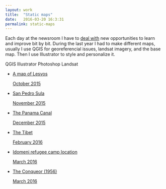 ```yaml
---
layout: work
title:  "Static maps"
date:   2016-03-20 16:3:31
permalink: static-maps
---
```


<div class="row">
  <div>
    <p>
    Each day at the newsroom I have to <a class="username link-no-icon" href="https://youtu.be/BoeStB36dic">deal with</a> new opportunities to learn and improve bit by bit. During the last year I had to make different maps, usually I use QGIS for georeferencial issues, landsat imagery, and the base map. Then I use Illustrator to style and personalize it.
    </p>
    <p><span class="tool pill">QGIS</span> <span class="tool pill">Illustrator</span> <span class="tool pill">Photoshop</span> <span class="tool pill">Landsat</span></p>
  </div>  
</div>
<div class="row">
  <ul>
    <li class="gallery-item four columns ">
      <a class="gallery-link" href="http://www.elespanol.com/enfoques/20151006/69493080_0.html">
        <div class="gallery-img" style="background-image: url('/img/lesvos.jpg')">
        </div>
        <p class="gallery-article-title">A map of Lesvos</p>
        <span class="gallery-date">October 2015</span>
      </a>
    </li>
    <li class="gallery-item four columns ">
      <a class="gallery-link" href="http://www.elespanol.com/mundo/20151030/75492477_0.html">
        <div class="gallery-img" style="background-image: url('/img/sula.jpg')">
        </div>  
        <p class="gallery-article-title">San Pedro Sula</p>
        <span class="gallery-date">November 2015</span>
      </a>
    </li>
    <li class="gallery-item four columns ">
      <a class="gallery-link" href="http://www.elespanol.com/reportajes/20151225/89491075_0.html">
        <div class="gallery-img" style="background-image: url('/img/panama.jpg')">
        </div>
        <p class="gallery-article-title">The Panama Canal</p>
        <span class="gallery-date">December 2015</span>
      </a>
    </li>
    <li class="gallery-item four columns ">
      <a class="gallery-link" href="http://www.elespanol.com/reportajes/20160304/106989558_0.html">
        <div class="gallery-img" style="background-image: url('/img/tibet.jpg')">
        </div>  
        <p class="gallery-article-title">The Tibet</p>
        <span class="gallery-date">February 2016</span>
      </a>
    </li>    
    <li class="gallery-item four columns ">
      <a class="gallery-link" href="http://www.elespanol.com/mundo/20160307/107739538_0.html">
        <div class="gallery-img" style="background-image: url('/img/refugees.jpg')">
        </div>
        <p class="gallery-article-title">Idomeni refugee camp location</p>
        <span class="gallery-date">March 2016</span>
      </a>
    </li>
    <li class="gallery-item four columns ">
      <a class="gallery-link" href="http://www.elespanol.com/ciencia/20160304/106989569_0.html">
        <div class="gallery-img" style="background-image: url('/img/manhattan-project.jpg')">
        </div>
        <p class="gallery-article-title">The Conqueor (1956)</p>
        <span class="gallery-date">March 2016</span>
      </a>
    </li>
  </ul>
</div>
